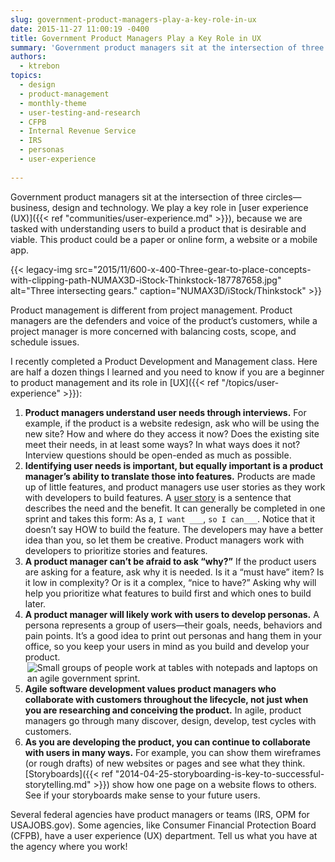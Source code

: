 ```yaml
---
slug: government-product-managers-play-a-key-role-in-ux
date: 2015-11-27 11:00:19 -0400
title: Government Product Managers Play a Key Role in UX
summary: 'Government product managers sit at the intersection of three circles&mdash;business, design and technology. We play a key role in user experience (UX), because we are tasked with understanding users to build a product that is desirable and viable. This product could be a paper or online form, a website or a mobile app. Product management'
authors:
  - ktrebon
topics:
  - design
  - product-management
  - monthly-theme
  - user-testing-and-research
  - CFPB
  - Internal Revenue Service
  - IRS
  - personas
  - user-experience
  
---
```


Government product managers sit at the intersection of three circles—business, design and technology. We play a key role in [user experience (UX)]({{< ref "communities/user-experience.md" >}}), because we are tasked with understanding users to build a product that is desirable and viable. This product could be a paper or online form, a website or a mobile app. 

{{< legacy-img src="2015/11/600-x-400-Three-gear-to-place-concepts-with-clipping-path-NUMAX3D-iStock-Thinkstock-187787658.jpg" alt="Three intersecting gears." caption="NUMAX3D/iStock/Thinkstock" >}}

Product management is different from project management. Product managers are the defenders and voice of the product&#8217;s customers, while a project manager is more concerned with balancing costs, scope, and schedule issues.

I recently completed a Product Development and Management class. Here are half a dozen things I learned and you need to know if you are a beginner to product management and its role in [UX]({{< ref "/topics/user-experience" >}}):

  1. **Product managers understand user needs through interviews.** For example, if the product is a website redesign, ask who will be using the new site? How and where do they access it now? Does the existing site meet their needs, in at least some ways? In what ways does it not? Interview questions should be open-ended as much as possible.
  2. **Identifying user needs is important, but equally important is a product manager&#8217;s ability to translate those into features.** Products are made up of little features, and product managers use user stories as they work with developers to build features. A [user story](https://help.rallydev.com/writing-great-user-story) is a sentence that describes the need and the benefit. It can generally be completed in one sprint and takes this form: As a, `I want ___`, `so I can___`. Notice that it doesn&#8217;t say HOW to build the feature. The developers may have a better idea than you, so let them be creative. Product managers work with developers to prioritize stories and features.
  3. **A product manager can&#8217;t be afraid to ask &#8220;why?&#8221;** If the product users are asking for a feature, ask why it is needed. Is it a &#8220;must have&#8221; item? Is it low in complexity? Or is it a complex, &#8220;nice to have?&#8221; Asking why will help you prioritize what features to build first and which ones to build later.
  4. **A product manager will likely work with users to develop personas.** A persona represents a group of users—their goals, needs, behaviors and pain points. It&#8217;s a good idea to print out personas and hang them in your office, so you keep your users in mind as you build and develop your product.
  5. <img src="https://s3.amazonaws.com/digitalgov/_legacy-img/2015/11/250-x-333-Agile-Governance-Sprint.jpg" align="right" alt="Small groups of people work at tables with notepads and laptops on an agile government sprint.">**Agile software development values product managers who collaborate with customers throughout the lifecycle, not just when you are researching and conceiving the product.** In agile, product managers go through many discover, design, develop, test cycles with customers.
  6. **As you are developing the product, you can continue to collaborate with users in many ways.** For example, you can show them wireframes (or rough drafts) of new websites or pages and see what they think. [Storyboards]({{< ref "2014-04-25-storyboarding-is-key-to-successful-storytelling.md" >}}) show how one page on a website flows to others. See if your storyboards make sense to your future users.

Several federal agencies have product managers or teams (IRS, OPM for USAJOBS.gov). Some agencies, like Consumer Financial Protection Board (CFPB), have a user experience (UX) department. Tell us what you have at the agency where you work!
